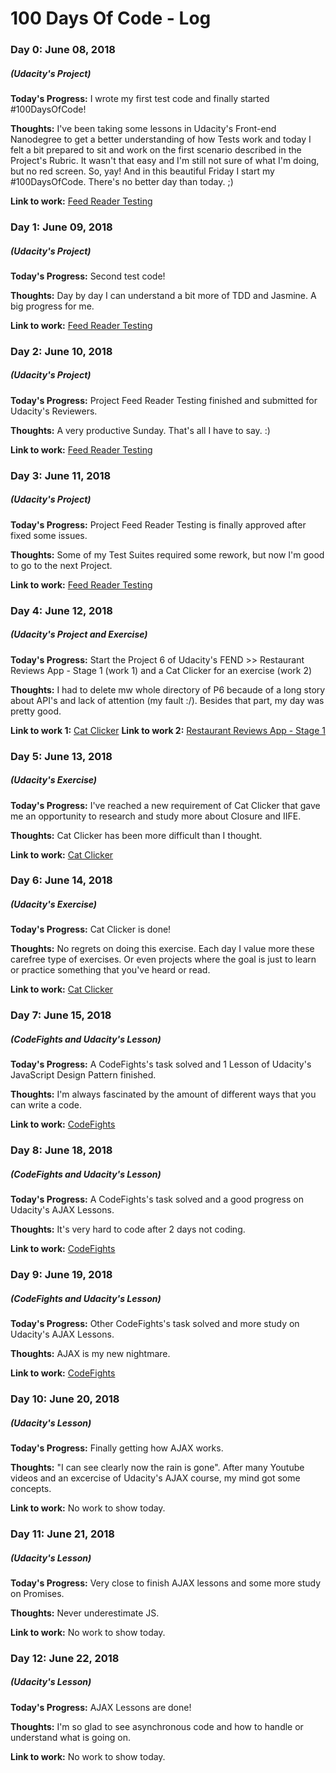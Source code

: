# 100 Days Of Code - Log

### Day 0: June 08, 2018
##### (Udacity's Project)

**Today's Progress:** I wrote my first test code and finally started #100DaysOfCode! 

**Thoughts:** I've been taking some lessons in Udacity's Front-end Nanodegree to get a better understanding of how Tests work and today I felt a bit prepared to sit and work on the first scenario described in the Project's Rubric. It wasn't that easy and I'm still not sure of what I'm doing, but no red screen. So, yay! And in this beautiful Friday I start my #100DaysOfCode. There's no better day than today. ;)

**Link to work:** [Feed Reader Testing](https://github.com/stearruda/feed-reader-testing)

### Day 1: June 09, 2018
##### (Udacity's Project)

**Today's Progress:** Second test code!

**Thoughts:** Day by day I can understand a bit more of TDD and Jasmine. A big progress for me. 

**Link to work:** [Feed Reader Testing](https://github.com/stearruda/feed-reader-testing)

### Day 2: June 10, 2018
##### (Udacity's Project)

**Today's Progress:** Project Feed Reader Testing finished and submitted for Udacity's Reviewers.

**Thoughts:** A very productive Sunday. That's all I have to say. :) 

**Link to work:** [Feed Reader Testing](https://github.com/stearruda/feed-reader-testing)

### Day 3: June 11, 2018
##### (Udacity's Project)

**Today's Progress:** Project Feed Reader Testing is finally approved after fixed some issues.

**Thoughts:** Some of my Test Suites required some rework, but now I'm good to go to the next Project.

**Link to work:** [Feed Reader Testing](https://github.com/stearruda/feed-reader-testing)

### Day 4: June 12, 2018
##### (Udacity's Project and Exercise)

**Today's Progress:** Start the Project 6 of Udacity's FEND >> Restaurant Reviews App - Stage 1 (work 1) and a Cat Clicker for an exercise (work 2)

**Thoughts:** I had to delete mw whole directory of P6 becaude of a long story about API's and lack of attention (my fault :/). Besides that part, my day was pretty good.

**Link to work 1:** [Cat Clicker](https://github.com/stearruda/cat-clicker)
**Link to work 2:** [Restaurant Reviews App - Stage 1](https://github.com/stearruda/restaurant-reviews-app-stage-1)

### Day 5: June 13, 2018
##### (Udacity's Exercise)

**Today's Progress:** I've reached a new requirement of Cat Clicker that gave me an opportunity to research and study more about Closure and IIFE.

**Thoughts:** Cat Clicker has been more difficult than I thought. 

**Link to work:** [Cat Clicker](https://github.com/stearruda/cat-clicker)

### Day 6: June 14, 2018
##### (Udacity's Exercise)

**Today's Progress:** Cat Clicker is done!

**Thoughts:** No regrets on doing this exercise. Each day I value more these carefree type of exercises. Or even projects where the goal is just to learn or practice something that you've heard or read.

**Link to work:** [Cat Clicker](https://github.com/stearruda/cat-clicker)

### Day 7: June 15, 2018
##### (CodeFights and Udacity's Lesson)

**Today's Progress:** A CodeFights's task solved and 1 Lesson of Udacity's JavaScript Design Pattern finished.

**Thoughts:** I'm always fascinated by the amount of different ways that you can write a code.

**Link to work:** [CodeFights](https://codefights.com/profile/stearruda)

### Day 8: June 18, 2018
##### (CodeFights and Udacity's Lesson)

**Today's Progress:** A CodeFights's task solved and a good progress on Udacity's AJAX Lessons.

**Thoughts:** It's very hard to code after 2 days not coding. 

**Link to work:** [CodeFights](https://codefights.com/profile/stearruda)

### Day 9: June 19, 2018
##### (CodeFights and Udacity's Lesson)

**Today's Progress:** Other CodeFights's task solved and more study on Udacity's AJAX Lessons.

**Thoughts:** AJAX is my new nightmare. 

**Link to work:** [CodeFights](https://codefights.com/profile/stearruda)

### Day 10: June 20, 2018
##### (Udacity's Lesson)

**Today's Progress:** Finally getting how AJAX works.

**Thoughts:** "I can see clearly now the rain is gone". After many Youtube videos and an excercise of Udacity's AJAX course, my mind got some concepts.

**Link to work:** No work to show today.

### Day 11: June 21, 2018
##### (Udacity's Lesson)

**Today's Progress:** Very close to finish AJAX lessons and some more study on Promises.

**Thoughts:** Never underestimate JS.

**Link to work:** No work to show today.

### Day 12: June 22, 2018
##### (Udacity's Lesson)

**Today's Progress:** AJAX Lessons are done!

**Thoughts:** I'm so glad to see asynchronous code and how to handle or understand what is going on. 

**Link to work:** No work to show today.